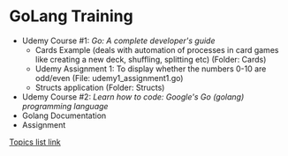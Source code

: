# GoLang Training

- Udemy Course #1: _Go: A complete developer's guide_
  - Cards Example (deals with automation of processes in card games like creating a new deck, shuffling, splitting etc) (Folder: Cards)
  - Udemy Assignment 1: To display whether the numbers 0-10 are odd/even (File: udemy1_assignment1.go)
  - Structs application (Folder: Structs)
- Udemy Course #2: _Learn how to code: Google's Go (golang) programming language_
- Golang Documentation
- Assignment

<a href="https://docs.google.com/document/d/1CAH8uy-RgNH--oDsyw8C-x1TeOK2XjJbcHHYi8MRtG8/edit?usp=sharing"> Topics list link</a>
